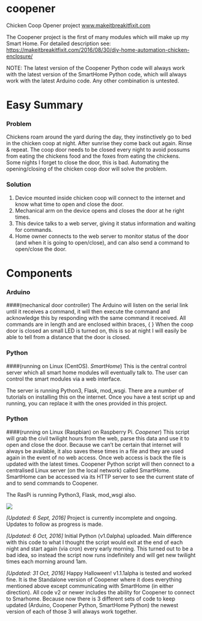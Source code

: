 # coopener
Chicken Coop Opener project
www.makeitbreakitfixit.com

The Coopener project is the first of many modules which will make up my
Smart Home.
For detailed description see: https://makeitbreakitfixit.com/2016/08/30/diy-home-automation-chicken-enclosure/

NOTE: The latest version of the Coopener Python code will always work with the latest version of the SmartHome Python code, which will always work with the latest Arduino code. Any other combination is untested.

# Easy Summary
### Problem
Chickens roam around the yard during the day, they instinctively go to bed in the chicken coop at night. After sunrise they come back out again. Rinse & repeat. The coop door needs to be closed every night to avoid possums from eating the chickens food and the foxes from eating the chickens. Some nights I forget to close the door, this is bad. Automating the opening/closing of the chicken coop door will solve the problem.

### Solution
1. Device mounted inside chicken coop will connect to the internet and know what time to open and close the door.
2. Mechanical arm on the device opens and closes the door at he right times.
3. This device talks to a web server, giving it status information and waiting for commands.
4. Home owner connects to the web server to monitor status of the door (and when it is going to open/close), and can also send a command to open/close the door.

# Components
### Arduino
####(mechanical door controller)
The Arduino will listen on the serial link until it receives a command, it will 
then execute the command and acknowledge this by responding with the same command
it received.
All commands are <rcvChars> in length and are enclosed within braces, { }
When the coop door is closed an small LED is turned on, this is so at night
I will easily be able to tell from a distance that the door is closed.

### Python
####(running on Linux (CentOS). _SmartHome_)
This is the central control server which all smart home modules will eventually talk to. The user can control the smart modules via a web interface.

The server is running Python3, Flask, mod_wsgi. There are a number of tutorials on installing this on the internet. Once you have a test script up and running, you can replace it with the ones provided in this project.

### Python
####(running on Linux (Raspbian) on Raspberry Pi. _Coopener_)
This script will grab the civil twilight hours from the web, parse this data and use it to open and close the door. Because we can’t be certain that internet will always be available, it also saves these times in a file and they are used again in the event of no web access. Once web access is back the file is updated with the latest times.
Coopener Python script will then connect to a centralised Linux server (on the local network) called SmartHome. SmartHome can be accessed via its HTTP server to see the current state of and to send commands to Coopener.

The RasPi is running Python3, Flask, mod_wsgi also.

<img src="https://makeitbreakitfixit.files.wordpress.com/2016/10/flow.jpg">

*[Updated: 6 Sept, 2016]*
Project is currently incomplete and ongoing. Updates to follow as progress is made.

*[Updated: 6 Oct, 2016]*
Initial Python (v1.0alpha) uploaded. Main difference with this code to what I thought the script would exit at the end of each night and start again (via cron) every early morning. This turned out to be a bad idea, so instead the script now runs indefinitely and will get new twilight times each morning around 1am.

*[Updated: 31 Oct, 2016]*
Happy Halloween!
v1.1.1alpha is tested and worked fine. It is the Standalone version of Coopener where it does everything mentioned above except communicating with SmartHome (in either direction).
All code v2 or newer includes the ability for Coopener to connect to Smarhome. Because now there is 3 different sets of code to keep updated (Arduino, Coopener Python, SmartHome Python) the newest version of each of those 3 will always work together.
